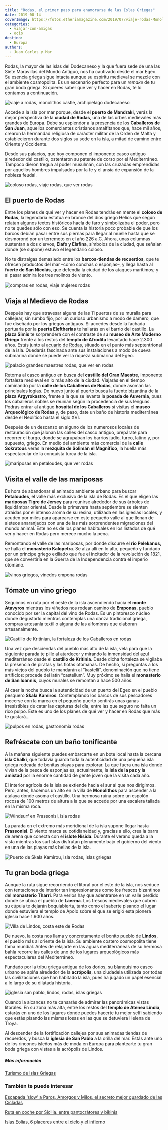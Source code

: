 ```yaml
---
title: "Rodas, el primer paso para enamorarse de las Islas Griegas"
date: 2019-08-14
coverImage: https://fotos.etheriamagazine.com/2019/07/viaje-rodas-Monolithos-Castle-e1564342953764.jpg
categories: 
  - viajar-con-amigas
  - ocio
destino: 
  - Europa
authors: 
  - Juan Carlos y Mar
---
```


Rodas, la mayor de las islas del Dodecaneso y la que fuera sede de una las Siete Maravillas del Mundo Antiguo, nos ha cautivado desde el mar Egeo. Su esencia griega sigue intacta aunque su espíritu medieval se mezcle con el ambiente cosmopolita. Es un escenario perfecto para un _remake_ de tu gran boda griega. Si quieres saber qué ver y hacer en Rodas, te lo contamos a continuación.

![viaje a rodas, monolithos castle, archipielago dodecaneso](https://fotos.etheriamagazine.com/2019/07/viaje-rodas-Monolithos-Castle-e1564342953764.jpg "Castillo de Monolithos, en la isla de Rodas.")

Accede a la isla por mar porque, desde el **puerto de Mandraki,** verás la mejor 
perspectiva de la **ciudad de Rodas**, una de las urbes medievales más grandes de 
Europa. Debe su esplendor a la presencia de los **Caballeros de San Juan**, aquellos 
comerciantes cristianos amalfitanos que, hace mil años, crearon la hermandad religiosa 
de carácter militar de la Orden de Malta y establecieron durante dos siglos su sede en 
la isla, a mitad de camino entre Oriente y Occidente. 

Desde sus palacios, que hoy componen el imponente casco antiguo alrededor del castillo, 
ostentaron su patente de corso por el Mediterráneo. Tampoco dieron tregua al poder 
musulmán, con las cruzadas emprendidas por aquellos hombres impulsados por la fe y el 
ansia de expansión de la nobleza feudal. 

![coloso rodas, viaje rodas, que ver rodas](https://fotos.etheriamagazine.com/2019/08/viaje-rodas-coloso-puerto-mandraki-1.jpg "Estatuas que señalan donde estuviera el Coloso de Rodas, Puerto de Mandráki.")

## El puerto de Rodas

Entre los planes de qué ver y hacer en Rodas tendrás en mente el **coloso de Rodas**, la 
legendaria estatua en bronce del dios griego Helios que según relatan algunos textos 
históricos hacía de faro y simbolizaba el poder, pero no te quedes sólo con eso. Se 
cuenta la historia poco probable de que los barcos debían pasar entre sus piernas para 
llegar al muelle hasta que se desmoronó por un terremoto en el año 226 a.C. Ahora, unas 
columnas sustentan a dos ciervos, **Elafo y Elafina**, símbolos de la ciudad, que 
señalan donde (se supone) estuvo el legendario coloso. 

No te distraigas demasiado entre los **barcos**\-**tiendas de recuerdos**, que te 
ofrecen productos del mar –como conchas o esponjas–, y llega hasta al **fuerte de San 
Nicolás,** que defendía la ciudad de los ataques marítimos; y al pasar admira los tres 
molinos de viento. 

![compras en rodas, viaje mujeres rodas](https://fotos.etheriamagazine.com/2019/07/viaje-rodas-compras-puerto-e1564342822240.jpg "Venta de souvenirs y productos del mar en el puerto comercial de Rodas.")

## Viaja al Medievo de Rodas

Después hay que atravesar alguna de las 11 puertas de su muralla para callejear, sin 
rumbo fijo, por un curioso urbanismo a modo de damero, que fue diseñado por los griegos 
antiguos. Si accedes desde la fachada portuaria por la **puerta Eleftherias** te 
hallarás en el barrio del castillo. La **plaza Simis** te sorprenderá con el contraste 
de su **museo de Arte Moderno Griego** frente a los restos del **templo de Afrodita** 
levantado hace 2.300 años. Estás junto al [acuario de 
Rodas](https://rhodes-aquarium.hcmr.gr/en/), situado en el punto más septentrional de la 
isla. Quedarás fascinada ante sus instalaciones a modo de cueva submarina donde se puede 
ver la riqueza submarina del Egeo. 

![palacio grandes maestres rodas, que ver en rodas](https://fotos.etheriamagazine.com/2019/08/viaje-rodas-palacio-fortaleza.jpg "Palacio fortaleza de los Grandes Maestres, en Rodas.")

Retorna al casco antiguo en busca del **castillo del Gran Maestre**, imponente fortaleza 
medieval en lo más alto de la ciudad. Viajarás en el tiempo caminando por la **calle de 
los Caballeros de Rodas**, donde asoman las principales logias. De nuevo junto al puerto 
busca la fuente bizantina de la **plaza Argyrokastro,** frente a la que se levanta la 
**posada de Auvernia**, pues los caballeros nobles se reunían según la procedencia de 
sus lenguas. Podrás entrar al antiguo **hospital de los Caballeros** si visitas el 
**museo Arqueológico de Rodas** y, de paso, date un baño de historia mediterránea desde 
el Neolítico hasta el siglo XVI. 

Después de un descanso en alguno de los numerosos locales de restauración que jalonan 
las calles del casco antiguo, prepárate para recorrer el burgo, donde se agrupaban los 
barrios judío, turco, latino y, por supuesto, griego. En medio del ambiente más 
comercial de la **calle Sokratous** verás la **mezquita de Solimán el Magnífico**, la 
huella más espectacular de la conquista turca de la isla. 

![mariposas en petaloudes, que ver rodas](https://fotos.etheriamagazine.com/2019/08/viaje-rodas-mariposas-jersey-tiger-moth.jpg "Mariposas 'Tigre de Jersey' en el valle de Petaloudes, en Rodas.")

## Visita el valle de las mariposas

Es hora de abandonar el animado ambiente urbano para buscar **Petaloudes**, el valle más 
exclusivo de la isla de Rodas. Es el que eligen las **mariposas Tigre de Jersey** para 
reunirse alrededor de sus árboles de liquidámbar oriental. Desde la primavera hasta 
septiembre se sienten atraídas por el intenso aroma de su resina, utilizada en las 
iglesias locales, y acuden por miles para aparearse en este pequeño valle al que llenan 
de aleteos anaranjados con una de las más sorprendentes migraciones del mundo animal. 
Este no es de los planes habituales en los listados de qué ver y hacer en Rodas pero 
merece mucho la pena. 

Remontando el valle de las mariposas, por donde discurre el **río Pelekanos,** se halla 
el **monasterio Kalopetra**. Se alza allí en lo alto, pequeño y fundado por un príncipe 
griego exiliado que fue el incitador de la revolución de 1821, que se convertiría en la 
Guerra de la Independencia contra el imperio otomano. 

![vinos griegos, vinedos empona rodas](https://fotos.etheriamagazine.com/2019/08/viaje-rodas-Grapevine-Emponas-Village.jpg "Racimos de uva en el pueblo de Empona, Isla de Rodas.")

## Tómate un vino griego

Seguimos en ruta por el oeste de la isla ascendiendo hacia el **monte Atavyros** 
mientras los viñedos nos rodean camino de **Emponas**, pueblo conocido por ser la 
capital del vino de Rodas. Es un pintoresco núcleo donde degustarlo mientras contemplas 
una danza tradicional griega, compras artesanía textil o alguna de las alfombras que 
elaboran artesanalmente. 

![Castillo de Kritinian, la fortaleza de los Caballeros en rodas](https://fotos.etheriamagazine.com/2019/07/viaje-rodas-Kritinian-Castle-e1564342908602.jpg "Castillo de Kritinian, en la fortaleza de los Caballeros.")

Una vez que desciendas del pueblo más alto de la isla, vela para que la siguiente parada 
te pille al atardecer y mirando la inmensidad del azul mediterráneo desde el **castillo 
de Kritinia**. Desde dicha fortaleza se vigilaba la presencia de piratas y las flotas 
otomanas. De hecho, si preguntas a los más viejos del pueblo te mandarán al “kastelli”, 
denominación que no tiene artificios: procede del latín “castellum”. Muy próximo se 
halla el **monasterio de San Ioannis**, cuyos murales se remontan a hace 500 años. 

Al caer la noche busca la autenticidad de un puerto del Egeo en el pueblo pesquero 
**Skala** **Kamiros**. Contemplando los barcos de sus pescadores mecerse con la marea en 
el pequeño puerto sentirás unas ganas irresistibles de catar las capturas del día, entre 
las que seguro no falta un rico pulpo. Este es uno de los planes de qué ver y hacer en 
Rodas que más te gustará... 

![pulpos en rodas, gastronomia rodas](https://fotos.etheriamagazine.com/2019/07/viaje-rodas-Plimmyri-Harbour-e1565044421492.jpg "Pulpos secándose en una taberna del puerto de Plimmyri Harbour, en la costa este de Rodas.")

## Refréscate con un baño tonificante

A la mañana siguiente puedes embarcarte en un bote local hasta la cercana **isla 
Chalki**, que todavía guarda toda la autenticidad de una pequeña isla griega rodeada de 
bonitas playas para explorar. La que fuera una isla donde vivían de la pesca de esponjas 
es, actualmente, la **isla de la paz y la amistad** por la enorme cantidad de gente 
joven que la visita cada año. 

El interior agrícola de la isla se extiende hacia el sur al que nos dirigimos. Pero, 
antes, hacemos un alto en la villa de **Monolithos** para ascender a la atalaya donde 
asoma el castillo. Una hermosa ruina sobre un espolón rocosa de 100 metros de altura a 
la que se accede por una escalera tallada en la misma roca. 

![Windsurf en Prassonisi, isla rodas](https://fotos.etheriamagazine.com/2019/08/viaje-rodas-Windsurf-Prasonisi-e1565044791643.jpg "Windsurf en Prassonisi.")

La parada en el extremo más meridional de la isla supone llegar hasta **Prassonisi**. El 
viento marca su cotidianeidad y, gracias a ello, crea la barra de arena que conecta con 
el **islote Nísida**. Durante el verano queda a la vista mientras los surfistas 
disfrutan plenamente bajo el gobierno del viento en una de las playas más bellas de la 
isla. 

![Puerto de Skala Kamirou, isla rodas, islas griegas](https://fotos.etheriamagazine.com/2019/07/viaje-rodas-Skala-Kamirou-Harbour-1-e1565045401790.jpg "Puerto de Skala Kamirou.")

## Tu gran boda griega

Aunque la ruta sigue recorriendo el litoral por el este de la isla, nos seduce con 
tentaciones de interior tan impresionantes como los frescos bizantinos del **monasterio 
Tharri**. Para verlos hay que adentrarse en un valle perdido donde se ubica el pueblo de 
**Laerma**. Los frescos medievales que cubren su cúpula te dejarán boquiabierta, tanto 
como el saberte pisando el lugar donde estuviera el templo de Apolo sobre el que se 
erigió esta pionera iglesia hace 1.600 años. 

![Villa de Lindos, costa este de Rodas](https://fotos.etheriamagazine.com/2019/07/viaje-rodas-Lindos-Village-1-e1565045066867.jpg "Lindos, en la costa este de Rodas.")

De nuevo, la costa nos llama y concretamente el bonito pueblo de **Lindos**, el pueblo 
más al oriente de la isla. Su ambiente costero cosmopolita tiene fama mundial. Antes de 
relajarte en las aguas mediterráneas de su hermosa bahía recorre las calles de uno de 
los lugares arqueológicos más espectaculares del Mediterráneo. 

Fundado por la tribu griega antigua de los dorios, su blanquísimo casco urbano se apiña 
alrededor de la **acrópolis**, una ciudadela utilizada por todas las civilizaciones que 
han habitado la isla, pues ha jugado un papel esencial a lo largo de su dilatada 
historia. 

![iglesia san pablo, lindos, rodas, islas griegas](https://fotos.etheriamagazine.com/2019/07/viaje-rodas-St-Paul-Church-Lindos-e1565045236774.jpg "Iglesia de San Pablo, en Lindos.")

Cuando la alcances no te cansarás de admirar las panorámicas vistas litorales. En su 
zona más alta, entre los restos del **templo de Atenea Lindia**, estarás en uno de los 
lugares donde puedes hacerte tu mejor selfi sabiendo que estás pisando las mismas losas 
en las que se detuviera Helena de Troya. 

Al descender de la fortificación callejea por sus animadas tiendas de recuerdos, y busca 
la **iglesia de San Pablo** a la orilla del mar. Estás ante uno de los rincones isleños 
más de moda en Europa para plantearte tu gran boda griega con vistas a la acrópolis de 
Lindos. 

##### Más información

[Turismo de Islas Griegas](http://www.visitgreece.gr/en/greek_islands/rhodes) 

### También te puede interesar

[Escapada ‘slow’ a Paros, Amorgos y Milos, el secreto mejor guardado de las 
Cícladas](https://etheriamagazine.com/2020/10/20/descubre-los-secretos-de-paros-amorgos-y-milos-islas-cicladas-griegas/) 

[Ruta en coche por Sicilia, entre pantocrátores y 
bikinis](https://etheriamagazine.com/2021/07/05/sicilia-pantocratores-y-bikinis/) 

[Islas Eolias, 6 placeres entre el cielo y el 
infierno](https://etheriamagazine.com/2020/07/31/italia-guia-viaje-islas-eolias-que-ver-hacer/)
